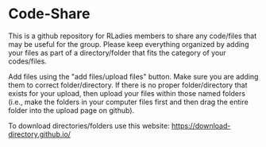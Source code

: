 # Code-Share

This is a github repository for RLadies members to share any code/files that may be useful for the group. Please keep everything organized by adding your files as part of a directory/folder that fits the category of your codes/files.

Add files using the "add files/upload files" button. Make sure you are adding them to correct folder/directory. If there is no proper folder/directory that exists for your upload, then upload your files within those named folders (i.e., make the folders in your computer files first and then drag the entire folder into the upload page on github).

To download directories/folders use this website: https://download-directory.github.io/
